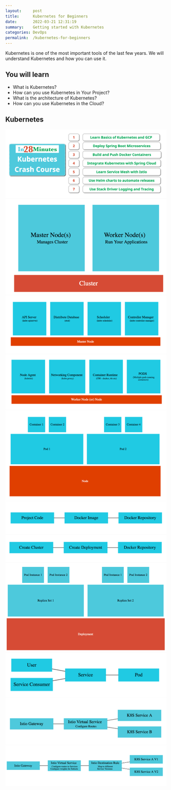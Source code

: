 ```yaml
---
layout:     post
title:      Kubernetes for Beginners
date:       2022-03-21 12:31:19
summary:    Getting started with Kubernetes 
categories: DevOps
permalink:  /kubernetes-for-beginners
---
```


Kubernetes is one of the most important tools of the last few years. We will understand Kubernetes and how you can use it.

## You will learn
- What is Kubernetes?
- How can you use Kubernetes in Your Project?
- What is the architecture of Kubernetes?
- How can you use Kubernetes in the Cloud?

## Kubernetes 
![](/images/aws/kubernetes-with-gcp-course-overview.png)
![](/images/aws/kubernetes-02-architecture-cluster.png)
![](/images/aws/kubernetes-03-architecture-master-node.png)
![](/images/aws/kubernetes-04-architecture-worker-node.png)
![](/images/aws/kubernetes-05-architecture-node-pod-containers.png)
![](/images/aws/kubernetes-06-deployment-1.png)
![](/images/aws/kubernetes-06-deployment-2.png)
![](/images/aws/kubernetes-07-deployment-replicaset-pod.png)
![](/images/aws/kubernetes-08-service-intro.png)
![](/images/aws/kubernetes-09-istio-1.png)
![](/images/aws/kubernetes-09-istio-2.png)